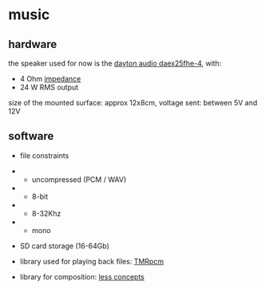 # music

## hardware

the speaker used for now is the [dayton audio daex25fhe-4](https://www.soundimports.eu/en/dayton-audio-daex25fhe-4.html), with:

- 4 Ohm [impedance](http://www.learningaboutelectronics.com/Articles/What-is-speaker-impedance)
- 24 W RMS output

size of the mounted surface: approx 12x8cm, voltage sent: between 5V and 12V

## software

- file constraints
- - uncompressed (PCM / WAV)
- - 8-bit
- - 8-32Khz
- - mono
- SD card storage (16-64Gb)
- library used for playing back files: [TMRpcm](https://github.com/TMRh20/TMRpcm/wiki)

- library for composition: [less concepts](https://maxforlive.com/library/device/6167/less-concepts)
